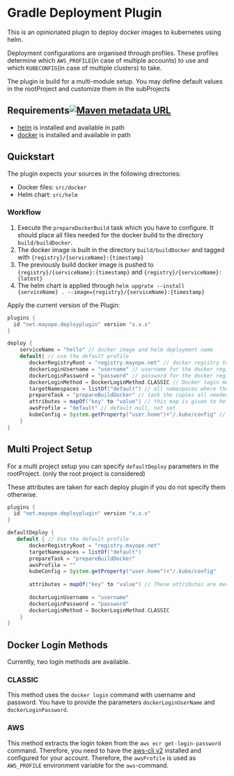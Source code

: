 # Gradle Deployment Plugin

This is an opinionated plugin to deploy docker images to kubernetes using helm.

Deployment configurations are organised through profiles.
These profiles determine which  `AWS_PROFILE`(in case of multiple accounts) to use and which `KUBECONFIG`(in case of multiple clusters) to take.

The plugin is build for a multi-module setup.
You may define default values in the rootProject and customize them in the subProjects

## Requirements[![Maven metadata URL](https://img.shields.io/maven-metadata/v?label=Plugin&metadataUrl=https%3A%2F%2Fplugins.gradle.org%2Fm2%2Fnet%2Fmayope%2Fdeployplugin%2Fnet.mayope.deployplugin.gradle.plugin%2Fmaven-metadata.xml)](https://plugins.gradle.org/plugin/net.mayope.deployplugin)

- [helm](https://helm.sh/docs/intro/install/) is installed and available in path
- [docker](https://docs.docker.com/get-docker/) is installed and available in path

## Quickstart

The plugin expects your sources in the following directories:

- Docker files: `src/docker`
- Helm chart: `src/helm`

### Workflow

1. Execute the `prepareDockerBuild` task which you have to configure.
   It should place all files needed for the docker build to the directory `build/buildDocker`.
2. The docker image is built in the directory `build/buildDocker` and tagged with `{registry}/{serviceName}:{timestamp}`
3. The previously build docker image is pushed to `{registry}/{serviceName}:{timestamp}`
   and `{registry}/{serviceName}:{latest}`
4. The helm chart is applied
   through `helm upgrate --install {serviceName} . --image={registry}/{serviceName}:{timestamp}`

Apply the current version of the Plugin:

```gradle
plugins {
  id "net.mayope.deployplugin" version "x.x.x"
}

deploy {
    serviceName = "hello" // docker image and helm deployment name
    default{ // use the default profile
       dockerRegistryRoot = "registry.mayope.net" // docker registry to use
       dockerLoginUsername = "username" // username for the docker registry, needed on login method classic
       dockerLoginPassword = "password" // password for the docker registry, needed on login method classic
       dockerLoginMethod = DockerLoginMethod.CLASSIC // Docker login method, for AWS see below
       targetNamespaces = listOf("default") // all namespaces where the app should be deployt
       prepareTask = "prepareBuildDocker" // task the copies all needed files to build/buildDocker
       attributes = mapOf("key" to "value") // this map is given to helm if you need to parameterize your helm chart
       awsProfile = "default" // default null, not set
       kubeConfig = System.getProperty("user.home")+"/.kube/config" // default null, not set
    }
}
```

## Multi Project Setup

For a multi project setup you can specify `defaultDeploy` parameters in the rootProject. (only the root project is
considered)

These attributes are taken for each deploy plugin if you do not specify them otherwise.

```gradle
plugins {
  id "net.mayope.deployplugin" version "x.x.x"
}

defaultDeploy {
   default { // Use the default profile
       dockerRegistryRoot = "registry.mayope.net" 
       targetNamespaces = listOf("default") 
       prepareTask = "prepareBuildDocker" 
       awsProfile = ""
       kubeConfig = System.getProperty("user.home")+"/.kube/config"
       
       attributes = mapOf("key" to "value") // These attributes are merged with the attributes of deploy {}
       
       dockerLoginUsername = "username" 
       dockerLoginPassword = "password" 
       dockerLoginMethod = DockerLoginMethod.CLASSIC 
    }
}
```

## Docker Login Methods

Currently, two login methods are available.

### CLASSIC

This method uses the `docker login` command with username and password. You have to provide the
parameters `dockerLoginUserName` and `dockerLoginPassword`.

### AWS

This method extracts the login token from the `aws ecr get-login-password` command. Therefore, you need to have
the [aws-cli v2](https://docs.aws.amazon.com/cli/latest/userguide/install-cliv2.html) installed and configured for your
account.
Therefore, the `awsProfile` is used as `AWS_PROFILE` environment variable for the `aws`-command.

